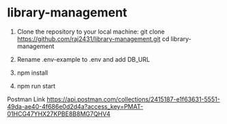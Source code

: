 # library-management

1. Clone the repository to your local machine:
    git clone https://github.com/raj2431/library-management.git
    cd library-management

3. Rename .env-example to .env and add DB_URL

2. npm install
3. npm run start

Postman Link
https://api.postman.com/collections/2415187-e1f63631-5551-49da-ae40-4f686e0d2d4a?access_key=PMAT-01HCG47YHX27KPBE8B8MG7QHV4
